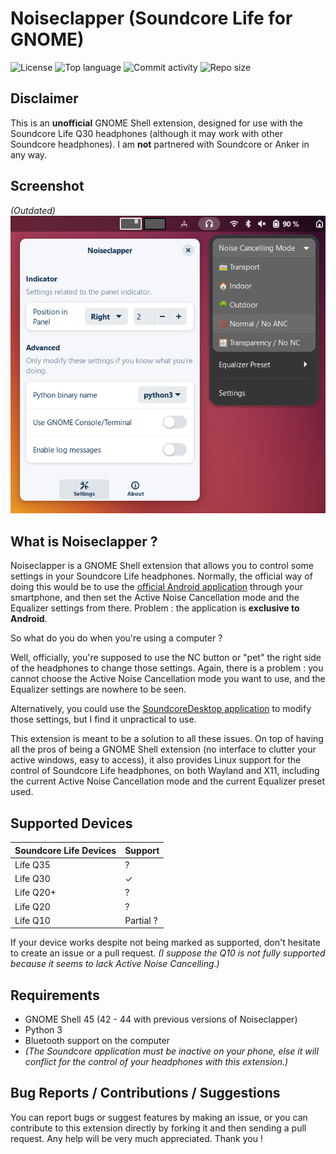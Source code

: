 # Noiseclapper (Soundcore Life for GNOME)

![License](https://img.shields.io/github/license/JordanViknar/Noiseclapper?color=green&label=license%2C%20GPL%20being%20GPL%2C%20it%27s)
![Top language](https://img.shields.io/github/languages/top/JordanViknar/Noiseclapper?color=yellow)
![Commit activity](https://img.shields.io/github/commit-activity/m/JordanViknar/Noiseclapper?color=orange)
![Repo size](https://img.shields.io/github/repo-size/JordanViknar/Noiseclapper)

## Disclaimer
This is an **unofficial** GNOME Shell extension, designed for use with the Soundcore Life Q30 headphones (although it may work with other Soundcore headphones). 
I am **not** partnered with Soundcore or Anker in any way.

## Screenshot

*(Outdated)*
![Noiseclapper interface screenshot](./assets/screenshots/interface.png)

## What is Noiseclapper ?

Noiseclapper is a GNOME Shell extension that allows you to control some settings in your Soundcore Life headphones. Normally, the official way of doing this would be to use the [official Android application](https://play.google.com/store/apps/details?id=com.oceanwing.soundcore) through your smartphone, and then set the Active Noise Cancellation mode and the Equalizer settings from there. Problem : the application is **exclusive to Android**.

So what do you do when you're using a computer ?

Well, officially, you're supposed to use the NC button or "pet" the right side of the headphones to change those settings. Again, there is a problem : you cannot choose the Active Noise Cancellation mode you want to use, and the Equalizer settings are nowhere to be seen.

Alternatively, you could use the [SoundcoreDesktop application](https://github.com/KillerBOSS2019/SoundcoreLifeAPI) to modify those settings, but I find it unpractical to use.

This extension is meant to be a solution to all these issues. On top of having all the pros of being a GNOME Shell extension (no interface to clutter your active windows, easy to access), it also provides Linux support for the control of Soundcore Life headphones, on both Wayland and X11, including the current Active Noise Cancellation mode and the current Equalizer preset used.

## Supported Devices
| Soundcore Life Devices | Support |
| ---- | ---- |
| Life Q35 | ? |
| Life Q30 | ✓ |
| Life Q20+ | ? |
| Life Q20 | ? |
| Life Q10 | Partial ? |

If your device works despite not being marked as supported, don't hesitate to create an issue or a pull request. *(I suppose the Q10 is not fully supported because it seems to lack Active Noise Cancelling.)*

## Requirements

- GNOME Shell 45 (42 - 44 with previous versions of Noiseclapper)
- Python 3
- Bluetooth support on the computer
- *(The Soundcore application must be inactive on your phone, else it will conflict for the control of your headphones with this extension.)*

## Bug Reports / Contributions / Suggestions
You can report bugs or suggest features by making an issue, or you can contribute to this extension directly by forking it and then sending a pull request. Any help will be very much appreciated. Thank you !

[Badge Issues]: https://img.shields.io/github/issues/JordanViknar/Noiseclapper
[Badge Pull Requests]: https://img.shields.io/github/issues-pr/JordanViknar/Noiseclapper
[Badge Language]: https://img.shields.io/github/languages/top/JordanViknar/Noiseclapper
[Badge License]: https://img.shields.io/github/license/JordanViknar/Noiseclapper
[Badge Lines]: https://img.shields.io/tokei/lines/github/JordanViknar/Noiseclapper
